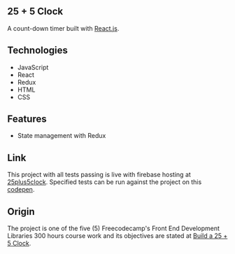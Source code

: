 ## 25 + 5 Clock

A count-down timer built with [React.js](https://reactjs.org).

## Technologies

- JavaScript
- React
- Redux
- HTML
- CSS

## Features

- State management with Redux

## Link

This project with all tests passing is live with firebase hosting at [25plus5clock](https://https://clock-fea28.web.app). Specified tests can be run against the project on this [codepen](https://codepen.io/niranad/full/gOvVooB).

## Origin

The project is one of the five (5) Freecodecamp's Front End Development Libraries 300 hours course work and its objectives are stated at [Build a 25 + 5 Clock](https://www.freecodecamp.org/learn/front-end-development-libraries/front-end-development-libraries-projects/build-a-25--5-clock).
